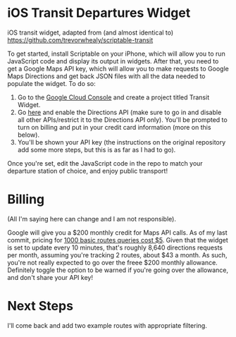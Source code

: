 # iOS Transit Departures Widget
iOS transit widget, adapted from (and almost identical to) https://github.com/trevorwhealy/scriptable-transit

To get started, install Scriptable on your iPhone, which will allow you to run JavaScript code and display its output in widgets. After that, you need to get a Google Maps API key, which will allow you to make requests to Google Maps Directions and get back JSON files with all the data needed to populate the widget. To do so:

1. Go to the [Google Cloud Console](https://console.cloud.google.com/projectcreate) and create a project titled Transit Widget.
2. Go [here](https://console.cloud.google.com/marketplace/product/google/directions-backend.googleapis.com?q=search&referrer=search&project=transit-widget) and enable the Directions API (make sure to go in and disable all other APIs/restrict it to the Directions API only). You'll be prompted to turn on billing and put in your credit card information (more on this below).
3. You'll be shown your API key (the instructions on the original repository add some more steps, but this is as far as I had to go).

Once you're set, edit the JavaScript code in the repo to match your departure station of choice, and enjoy public transport!

# Billing

(All I'm saying here can change and I am not responsible). 

Google will give you a $200 monthly credit for Maps API calls. As of my last commit, pricing for [1000 basic routes queries cost $5](https://mapsplatform.google.com/pricing/). Given that the widget is set to update every 10 minutes, that's roughly 8,640 directions requests per month, assuming you're tracking 2 routes, about $43 a month. As such, you're not really expected to go over the freee $200 monthly allowance. Definitely toggle the option to be warned if you're going over the allowance, and don't share your API key!

# Next Steps

I'll come back and add two example routes with appropriate filtering.
